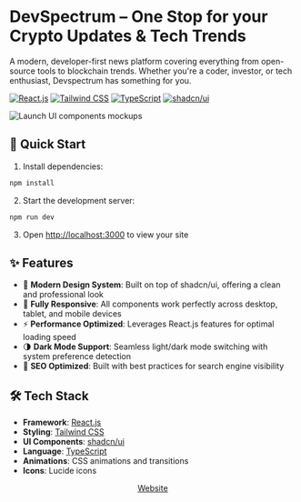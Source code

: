 #  DevSpectrum – One Stop for your Crypto Updates & Tech Trends

A modern, developer-first news platform covering everything from open-source tools to blockchain trends. Whether you're a coder, investor, or tech enthusiast, Devspectrum has something for you.

[![React.js](https://img.shields.io/badge/Next.js-15-black)](https://react.dev/)
[![Tailwind CSS](https://img.shields.io/badge/Tailwind_CSS-3.4-blue)](https://tailwindcss.com/)
[![TypeScript](https://img.shields.io/badge/TypeScript-5.0-blue)](https://www.typescriptlang.org/)
[![shadcn/ui](https://img.shields.io/badge/shadcn/ui-latest-black)](https://ui.shadcn.com/)

<img src="" alt="Launch UI components mockups" />

## 🚀 Quick Start

1. Install dependencies:
```bash
npm install
```

2. Start the development server:
```bash
npm run dev
```

3. Open [http://localhost:3000](http://localhost:3000) to view your site


## ✨ Features

- 🎨 **Modern Design System**: Built on top of shadcn/ui, offering a clean and professional look
- 📱 **Fully Responsive**: All components work perfectly across desktop, tablet, and mobile devices
- ⚡ **Performance Optimized**: Leverages React.js features for optimal loading speed
- 🌗 **Dark Mode Support**: Seamless light/dark mode switching with system preference detection
- 🎯 **SEO Optimized**: Built with best practices for search engine visibility


## 🛠️ Tech Stack

- **Framework**: [React.js](https://react.dev/)
- **Styling**: [Tailwind CSS](https://tailwindcss.com/)
- **UI Components**: [shadcn/ui](https://ui.shadcn.com/)
- **Language**: [TypeScript](https://www.typescriptlang.org/)
- **Animations**: CSS animations and transitions
- **Icons**: Lucide icons


<p align="center">
  <a href="https://devspectrum.rohanverma.me/">Website</a> 
</p>
